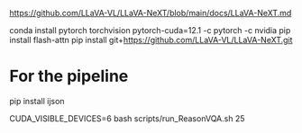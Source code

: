 https://github.com/LLaVA-VL/LLaVA-NeXT/blob/main/docs/LLaVA-NeXT.md

conda install pytorch torchvision pytorch-cuda=12.1 -c pytorch -c nvidia
pip install flash-attn
pip install git+https://github.com/LLaVA-VL/LLaVA-NeXT.git

# For the pipeline
pip install ijson


CUDA_VISIBLE_DEVICES=6 bash scripts/run_ReasonVQA.sh 25 